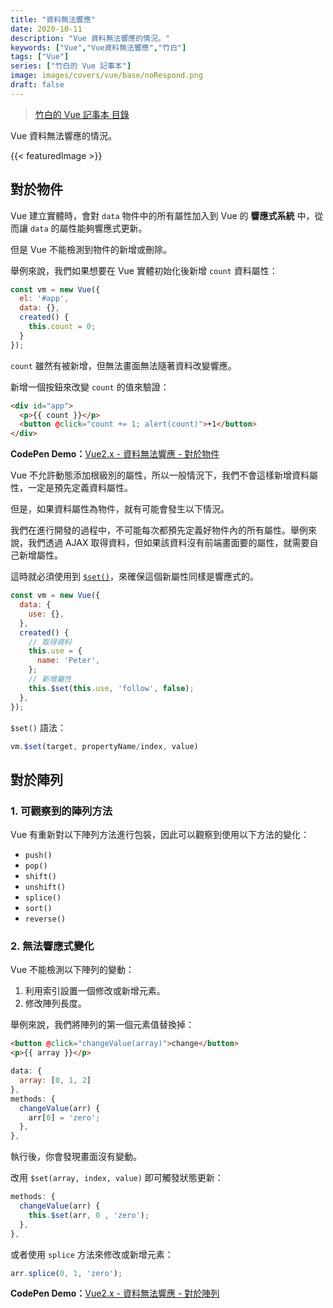 ```yaml
---
title: "資料無法響應"
date: 2020-10-11
description: "Vue 資料無法響應的情況。"
keywords: ["Vue","Vue資料無法響應","竹白"]
tags: ["Vue"]
series: ["竹白的 Vue 記事本"]
image: images/covers/vue/base/noRespond.png
draft: false
---
```


>[竹白的 Vue 記事本 目錄](/posts/vue/menu/)

Vue 資料無法響應的情況。

<!--more-->
{{< featuredImage >}}

## 對於物件

Vue 建立實體時，會對 `data` 物件中的所有屬性加入到 Vue 的 **響應式系統** 中，從而讓 `data` 的屬性能夠響應式更新。

但是 Vue 不能檢測到物件的新增或刪除。

舉例來說，我們如果想要在 Vue 實體初始化後新增 `count` 資料屬性：
```javascript
const vm = new Vue({
  el: '#app',
  data: {},
  created() {
    this.count = 0;
  }
});
```
`count` 雖然有被新增，但無法畫面無法隨著資料改變響應。

新增一個按鈕來改變 `count` 的值來驗證：
```html
<div id="app">
  <p>{{ count }}</p>
  <button @click="count += 1; alert(count)">+1</button>
</div>
```
**CodePen Demo：**[Vue2.x - 資料無法響應 - 對於物件](https://codepen.io/CHUPAIWANG/pen/YzqvjLz)


Vue 不允許動態添加根級別的屬性，所以一般情況下，我們不會這樣新增資料屬性，一定是預先定義資料屬性。

但是，如果資料屬性為物件，就有可能會發生以下情況。

我們在進行開發的過程中，不可能每次都預先定義好物件內的所有屬性。舉例來說，我們透過 AJAX 取得資料，但如果該資料沒有前端畫面要的屬性，就需要自己新增屬性。

這時就必須使用到 [`$set()`](https://cn.vuejs.org/v2/api/#vm-set)，來確保這個新屬性同樣是響應式的。

```javascript
const vm = new Vue({
  data: {
    use: {},
  },
  created() {
    // 取得資料
    this.use = {
      name: 'Peter',
    };
    // 新增屬性
    this.$set(this.use, 'follow', false);
  },
});
```

`$set()` 語法：
```javascript
vm.$set(target, propertyName/index, value)
```

## 對於陣列

### 1. 可觀察到的陣列方法

Vue 有重新對以下陣列方法進行包裝，因此可以觀察到使用以下方法的變化：
- `push()`
- `pop()`
- `shift()`
- `unshift()`
- `splice()`
- `sort()`
- `reverse()`

### 2. 無法響應式變化

Vue 不能檢測以下陣列的變動：
1. 利用索引設置一個修改或新增元素。
2. 修改陣列長度。

舉例來說，我們將陣列的第一個元素值替換掉：
```html
<button @click="changeValue(array)">change</button>
<p>{{ array }}</p>
```
```javascript
data: {
  array: [0, 1, 2]
},
methods: {
  changeValue(arr) {
    arr[0] = 'zero';
  },
},
```
執行後，你會發現畫面沒有變動。

改用 `$set(array, index, value)` 即可觸發狀態更新：
```javascript
methods: {
  changeValue(arr) {
    this.$set(arr, 0 , 'zero');
  },
},
```

或者使用 `splice` 方法來修改或新增元素：
```javascript
arr.splice(0, 1, 'zero');
```

**CodePen Demo：**[Vue2.x - 資料無法響應 - 對於陣列](https://codepen.io/CHUPAIWANG/pen/KKpXdYz)
